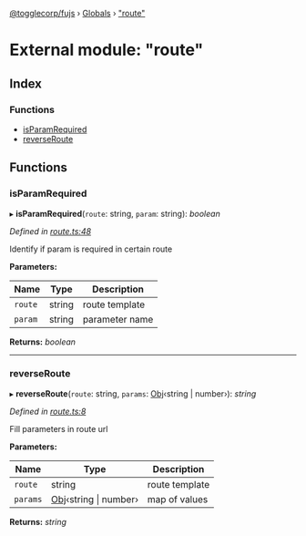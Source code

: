 [@togglecorp/fujs](../README.md) › [Globals](../globals.md) › ["route"](_route_.md)

# External module: "route"

## Index

### Functions

* [isParamRequired](_route_.md#isparamrequired)
* [reverseRoute](_route_.md#reverseroute)

## Functions

###  isParamRequired

▸ **isParamRequired**(`route`: string, `param`: string): *boolean*

*Defined in [route.ts:48](https://github.com/toggle-corp/fujs/blob/e17c407/src/route.ts#L48)*

Identify if param is required in certain route

**Parameters:**

Name | Type | Description |
------ | ------ | ------ |
`route` | string | route template |
`param` | string | parameter name  |

**Returns:** *boolean*

___

###  reverseRoute

▸ **reverseRoute**(`route`: string, `params`: [Obj](_declarations_.md#obj)‹string | number›): *string*

*Defined in [route.ts:8](https://github.com/toggle-corp/fujs/blob/e17c407/src/route.ts#L8)*

Fill parameters in route url

**Parameters:**

Name | Type | Description |
------ | ------ | ------ |
`route` | string | route template |
`params` | [Obj](_declarations_.md#obj)‹string &#124; number› | map of values  |

**Returns:** *string*

